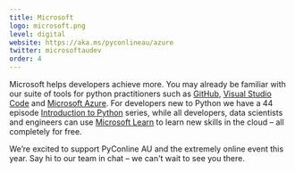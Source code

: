 ```yaml
---
title: Microsoft
logo: microsoft.png
level: digital
website: https://aka.ms/pyconlineau/azure
twitter: microsoftaudev
order: 4
---
```


Microsoft helps developers achieve more. You may already be familiar with our suite of tools for python practitioners such as [GitHub](https://github.com/), [Visual Studio Code](https://aka.ms/pyconlineau/vscode ) and [Microsoft Azure](https://aka.ms/pyconlineau/azure). For developers new to Python we have a 44 episode [Introduction to Python](https://aka.ms/pyconlineau/learnpython) series, while all developers, data scientists and engineers can use [Microsoft Learn](https://aka.ms/pyconlineau/learn) to learn new skills in the cloud – all completely for free.

We’re excited to support PyConline AU and the extremely online event this year. Say hi to our team in chat – we can't wait to see you there.
